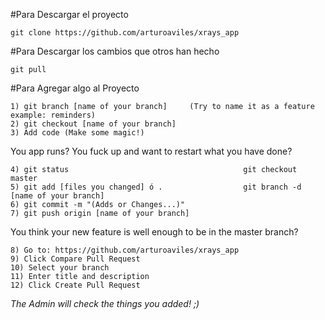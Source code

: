 #Para Descargar el proyecto
```
git clone https://github.com/arturoaviles/xrays_app
```

#Para Descargar los cambios que otros han hecho
```
git pull
```

#Para Agregar algo al Proyecto
```
1) git branch [name of your branch]     (Try to name it as a feature example: reminders)
2) git checkout [name of your branch]
3) Add code (Make some magic!)
```

You app runs?								You fuck up and want to restart what you have done?
```
4) git status										git checkout master
5) git add [files you changed] ó .					git branch -d [name of your branch]	 
6) git commit -m "(Adds or Changes...)"					
7) git push origin [name of your branch]
```

You think your new feature is well enough to be in the master branch?
```
8) Go to: https://github.com/arturoaviles/xrays_app
9) Click Compare Pull Request
10) Select your branch
11) Enter title and description
12) Click Create Pull Request
```

*The Admin will check the things you added! ;)*